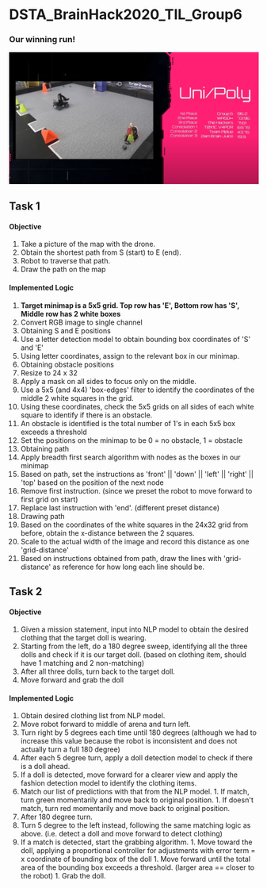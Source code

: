 # DSTA_BrainHack2020_TIL_Group6

### Our winning run!
[![TIL 2020 Results Video](DSTA_TIL_Video.JPG)](https://www.youtube.com/watch?v=RwAjZCRW724&feature=youtu.be)


## Task 1
#### Objective
1. Take a picture of the map with the drone.
1. Obtain the shortest path from S (start) to E (end).
1. Robot to traverse that path.
1. Draw the path on the map

#### Implemented Logic
1. **Target minimap is a 5x5 grid. Top row has 'E', Bottom row has 'S', Middle row has 2 white boxes**
1. Convert RGB image to single channel
1. Obtaining S and E positions
  1. Use a letter detection model to obtain bounding box coordinates of 'S' and 'E'
  1. Using letter coordinates, assign to the relevant box in our minimap.
1. Obtaining obstacle positions
  1. Resize to 24 x 32
  1. Apply a mask on all sides to focus only on the middle.
  1. Use a 5x5 (and 4x4) 'box-edges' filter to identify the coordinates of the middle 2 white squares in the grid.
  1. Using these coordinates, check the 5x5 grids on all sides of each white square to identify if there is an obstacle.
  1. An obstacle is identified is the total number of 1's in each 5x5 box exceeds a threshold
  1. Set the positions on the minimap to be 0 = no obstacle, 1 = obstacle
1. Obtaining path
  1. Apply breadth first search algorithm with nodes as the boxes in our minimap
  1. Based on path, set the instructions as 'front' || 'down' || 'left' || 'right' || 'top' based on the position of the next node
  1. Remove first instruction. (since we preset the robot to move forward to first grid on start)
  1. Replace last instruction with 'end'. (different preset distance)
1. Drawing path
  1. Based on the coordinates of the white squares in the 24x32 grid from before, obtain the x-distance between the 2 squares.
  1. Scale to the actual width of the image and record this distance as one 'grid-distance'
  1. Based on instructions obtained from path, draw the lines with 'grid-distance' as reference for how long each line should be.


## Task 2
#### Objective
1. Given a mission statement, input into NLP model to obtain the desired clothing that the target doll is wearing.
1. Starting from the left, do a 180 degree sweep, identifying all the three dolls and check if it is our target doll. (based on clothing item, should have 1 matching and 2 non-matching)
1. After all three dolls, turn back to the target doll.
1. Move forward and grab the doll

#### Implemented Logic
1. Obtain desired clothing list from NLP model.
1. Move robot forward to middle of arena and turn left.
1. Turn right by 5 degrees each time until 180 degrees (although we had to increase this value because the robot is inconsistent and does not actually turn a full 180 degree)
  1. After each 5 degree turn, apply a doll detection model to check if there is a doll ahead.
  1. If a doll is detected, move forward for a clearer view and apply the fashion detection model to identify the clothing items.
  1. Match our list of predictions with that from the NLP model.
    1. If match, turn green momentarily and move back to original position.
    1. If doesn't match, turn red momentarily and move back to original position.
1. After 180 degree turn.
  1. Turn 5 degree to the left instead, following the same matching logic as above. (i.e. detect a doll and move forward to detect clothing)
  1. If a match is detected, start the grabbing algorithm.
    1. Move toward the doll, applying a proportional controller for adjustments with error term = x coordinate of bounding box of the doll
    1. Move forward until the total area of the bounding box exceeds a threshold. (larger area == closer to the robot)
    1. Grab the doll.
